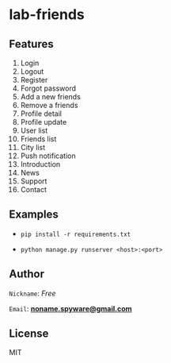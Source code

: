 # lab-friends

## Features

1. Login
2. Logout
3. Register
4. Forgot password
5. Add a new friends
6. Remove a friends
7. Profile detail
8. Profile update
9. User list
10. Friends list
11. City list
12. Push notification
13. Introduction
14. News
15. Support
16. Contact

## Examples

-   `pip install -r requirements.txt`

-   `python manage.py runserver <host>:<port>`

## Author

`Nickname`: _Free_

`Email`: **noname.spyware@gmail.com**

## License

MIT
